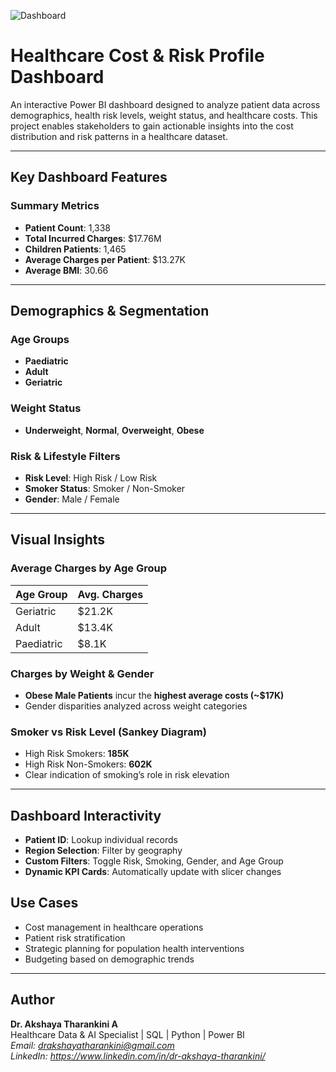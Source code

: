 ![Dashboard](https://github.com/user-attachments/assets/9db4f480-079d-4f8a-86de-82160ebf4a2b)


# Healthcare Cost & Risk Profile Dashboard

An interactive Power BI dashboard designed to analyze patient data across demographics, health risk levels, weight status, and healthcare costs. This project enables stakeholders to gain actionable insights into the cost distribution and risk patterns in a healthcare dataset.

---

## Key Dashboard Features

### Summary Metrics
- **Patient Count**: 1,338
- **Total Incurred Charges**: $17.76M
- **Children Patients**: 1,465
- **Average Charges per Patient**: $13.27K
- **Average BMI**: 30.66

---

## Demographics & Segmentation

### Age Groups
- **Paediatric**
- **Adult**
- **Geriatric**

### Weight Status
- **Underweight**, **Normal**, **Overweight**, **Obese**

### Risk & Lifestyle Filters
- **Risk Level**: High Risk / Low Risk
- **Smoker Status**: Smoker / Non-Smoker
- **Gender**: Male / Female

---

## Visual Insights

### Average Charges by Age Group
| Age Group  | Avg. Charges |
|------------|--------------|
| Geriatric  | $21.2K       |
| Adult      | $13.4K       |
| Paediatric | $8.1K        |

### Charges by Weight & Gender
- **Obese Male Patients** incur the **highest average costs (~$17K)**
- Gender disparities analyzed across weight categories

### Smoker vs Risk Level (Sankey Diagram)
- High Risk Smokers: **185K**
- High Risk Non-Smokers: **602K**
- Clear indication of smoking’s role in risk elevation

---

## Dashboard Interactivity

- **Patient ID**: Lookup individual records
- **Region Selection**: Filter by geography
- **Custom Filters**: Toggle Risk, Smoking, Gender, and Age Group
- **Dynamic KPI Cards**: Automatically update with slicer changes

## Use Cases

- Cost management in healthcare operations
- Patient risk stratification
- Strategic planning for population health interventions
- Budgeting based on demographic trends

--- 

## Author

**Dr. Akshaya Tharankini A**  
Healthcare Data & AI Specialist | SQL | Python | Power BI  
*Email: drakshayatharankini@gmail.com*  
*LinkedIn: https://www.linkedin.com/in/dr-akshaya-tharankini/*
